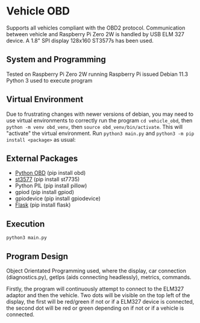 # Vehicle OBD
Supports all vehicles compliant with the OBD2 protocol.
Communication between vehicle and Raspberry Pi Zero 2W is handled by USB ELM 327 device.
A 1.8" SPI display 128x160 ST3577s has been used.

## System and Programming
Tested on Raspberry Pi Zero 2W running Raspberry Pi issued Debian 11.3
Python 3 used to execute program

## Virtual Environment
Due to frustrating changes with newer versions of debian, you may need to use virtual environments to correctly run the program
`cd vehicle_obd`, then `python -m venv obd_venv`, then `source obd_venv/bin/activate`.
This will "activate" the virtual environment. Run `python3 main.py` and `python3 -m pip install <package>` as usual:

## External Packages
- [Python OBD](https://python-obd.readthedocs.io/en/latest/) (pip install obd)
- [st3577](https://pypi.org/project/st7735/) (pip install st7735)
- Python PIL (pip install pillow)
- gpiod (pip install gpiod)
- gpiodevice (pip install gpiodevice)
- [Flask](https://flask.palletsprojects.com/en/stable/) (pip install flask)

## Execution
`python3 main.py`

## Program Design
Object Orientated Programming used, where the display, car connection (diagnostics.py), getIps (aids connecting headlessly), metrics, commands.

Firstly, the program will continuously attempt to connect to the ELM327 adaptor and then the vehicle. Two dots will be visible on the top left of the display, the first will be red/green if not or if a ELM327 device is connected, the second dot will be red or green depending on if not or if a vehicle is connected. 
